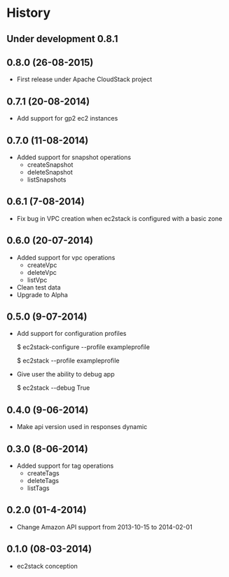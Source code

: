 <!---
# Licensed to the Apache Software Foundation (ASF) under one
# or more contributor license agreements.  See the NOTICE file
# distributed with this work for additional information
# regarding copyright ownership.  The ASF licenses this file
# to you under the Apache License, Version 2.0 (the
# "License"); you may not use this file except in compliance
# with the License.  You may obtain a copy of the License at
# 
#   http://www.apache.org/licenses/LICENSE-2.0
# 
# Unless required by applicable law or agreed to in writing,
# software distributed under the License is distributed on an
# "AS IS" BASIS, WITHOUT WARRANTIES OR CONDITIONS OF ANY
# KIND, either express or implied.  See the License for the
# specific language governing permissions and limitations
# under the License.
--->
History
=======

Under development 0.8.1
-----------------------

0.8.0 (26-08-2015)
------------------

* First release under Apache CloudStack project

0.7.1 (20-08-2014)
------------------

* Add support for gp2 ec2 instances

0.7.0 (11-08-2014)
------------------

* Added support for snapshot operations
    * createSnapshot
    * deleteSnapshot
    * listSnapshots

0.6.1 (7-08-2014)
-----------------

* Fix bug in VPC creation when ec2stack is configured with a basic zone

0.6.0 (20-07-2014)
------------------

* Added support for vpc operations
    * createVpc
    * deleteVpc
    * listVpc
* Clean test data
* Upgrade to Alpha

0.5.0 (9-07-2014)
-----------------

* Add support for configuration profiles

    $ ec2stack-configure --profile exampleprofile

    $ ec2stack --profile exampleprofile

* Give user the ability to debug app

    $ ec2stack --debug True

0.4.0 (9-06-2014)
-----------------

* Make api version used in responses dynamic

0.3.0 (8-06-2014)
-----------------

* Added support for tag operations
    * createTags
    * deleteTags
    * listTags

0.2.0 (01-4-2014)
-----------------

* Change Amazon API support from 2013-10-15 to 2014-02-01

0.1.0 (08-03-2014)
------------------

* ec2stack conception
